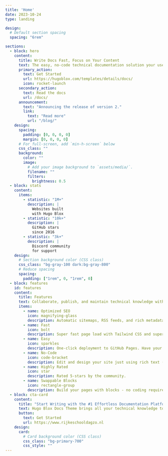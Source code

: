 ```yaml
---
title: 'Home'
date: 2023-10-24
type: landing

design:
  # Default section spacing
  spacing: "6rem"

sections:
  - block: hero
    content:
      title: Write Docs Fast, Focus on Your Content
      text: The easy, no-code technical documentation solution your users will love 🎉
      primary_action:
        text: Get Started
        url: https://hugoblox.com/templates/details/docs/
        icon: rocket-launch
      secondary_action:
        text: Read the docs
        url: /docs/
      announcement:
        text: "Announcing the release of version 2."
        link:
          text: "Read more"
          url: "/blog/"
    design:
      spacing:
        padding: [0, 0, 0, 0]
        margin: [0, 0, 0, 0]
      # For full-screen, add `min-h-screen` below
      css_class: ""
      background:
        color: ""
        image:
          # Add your image background to `assets/media/`.
          filename: ""
          filters:
            brightness: 0.5
  - block: stats
    content:
      items:
        - statistic: "1M+"
          description: |
            Websites built  
            with Hugo Blox
        - statistic: "10k+"
          description: |
            GitHub stars  
            since 2016
        - statistic: "3k+"
          description: |
            Discord community  
            for support
    design:
      # Section background color (CSS class)
      css_class: "bg-gray-100 dark:bg-gray-800"
      # Reduce spacing
      spacing:
        padding: ["1rem", 0, "1rem", 0]
  - block: features
    id: features
    content:
      title: Features
      text: Collaborate, publish, and maintain technical knowledge with an all-in-one documentation site. Used by 100,000+ startups, enterprises, and researchers.
      items:
        - name: Optimized SEO
          icon: magnifying-glass
          description: Automatic sitemaps, RSS feeds, and rich metadata take the pain out of SEO and syndication.
        - name: Fast
          icon: bolt
          description: Super fast page load with Tailwind CSS and super fast site building with Hugo.
        - name: Easy
          icon: sparkles
          description: One-click deployment to GitHub Pages. Have your new website live within 5 minutes!
        - name: No-Code
          icon: code-bracket
          description: Edit and design your site just using rich text (Markdown) and configurable YAML parameters.
        - name: Highly Rated
          icon: star
          description: Rated 5-stars by the community.
        - name: Swappable Blocks
          icon: rectangle-group
          description: Build your pages with blocks - no coding required!
  - block: cta-card
    content:
      title: "Start Writing with the #1 Effortless Documentation Platform"
      text: Hugo Blox Docs Theme brings all your technical knowledge together in a single, centralized knowledge base. Easily search and edit it with the tools you use every day!
      button:
        text: Get Started
        url: https://www.rijkeschooldagzo.nl
    design:
      card:
        # Card background color (CSS class)
        css_class: "bg-primary-700"
        css_style: ""
---
```

